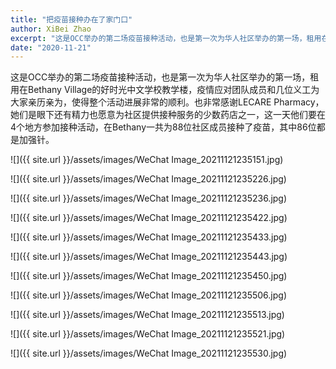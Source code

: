 ```yaml
---
title: "把疫苗接种办在了家门口"
author: XiBei Zhao
excerpt: "这是OCC举办的第二场疫苗接种活动，也是第一次为华人社区举办的第一场，租用在Bethany Village的好时光中文学校教学楼，疫情应对团队成员和几位义工为大家亲历亲为，使得整个活动进展非常的顺利。也非常感谢LECARE Pharmacy，她们是眼下还有精力也愿意为社区提供接种服务的少数药店之一，这一天他们要在4个地方参加接种活动，在Bethany一共为88位社区成员接种了疫苗，其中86位都是加强针。"
date: "2020-11-21"
---
```


这是OCC举办的第二场疫苗接种活动，也是第一次为华人社区举办的第一场，租用在Bethany Village的好时光中文学校教学楼，疫情应对团队成员和几位义工为大家亲历亲为，使得整个活动进展非常的顺利。也非常感谢LECARE Pharmacy，她们是眼下还有精力也愿意为社区提供接种服务的少数药店之一，这一天他们要在4个地方参加接种活动，在Bethany一共为88位社区成员接种了疫苗，其中86位都是加强针。

![]({{ site.url }}/assets/images/WeChat Image_20211121235151.jpg)

![]({{ site.url }}/assets/images/WeChat Image_20211121235226.jpg)

![]({{ site.url }}/assets/images/WeChat Image_20211121235236.jpg)

![]({{ site.url }}/assets/images/WeChat Image_20211121235422.jpg)

![]({{ site.url }}/assets/images/WeChat Image_20211121235433.jpg)

![]({{ site.url }}/assets/images/WeChat Image_20211121235443.jpg)

![]({{ site.url }}/assets/images/WeChat Image_20211121235450.jpg)

![]({{ site.url }}/assets/images/WeChat Image_20211121235506.jpg)

![]({{ site.url }}/assets/images/WeChat Image_20211121235513.jpg)

![]({{ site.url }}/assets/images/WeChat Image_20211121235521.jpg)

![]({{ site.url }}/assets/images/WeChat Image_20211121235530.jpg)
